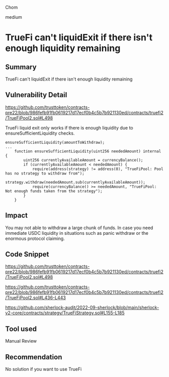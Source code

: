 Chom

medium

# TrueFi can't liquidExit if there isn't enough liquidity remaining

## Summary
TrueFi can't liquidExit if there isn't enough liquidity remaining

## Vulnerability Detail

https://github.com/trusttoken/contracts-pre22/blob/986fefb91fb0619217d17ecf0b4c5b7b921130ed/contracts/truefi2/TrueFiPool2.sol#L498

TrueFi liquid exit only works if there is enough liquidity due to ensureSufficientLiquidity checks.

```solidity
ensureSufficientLiquidity(amountToWithdraw);
...
    function ensureSufficientLiquidity(uint256 neededAmount) internal {
        uint256 currentlyAvailableAmount = currencyBalance();
        if (currentlyAvailableAmount < neededAmount) {
            require(address(strategy) != address(0), "TrueFiPool: Pool has no strategy to withdraw from");
            strategy.withdraw(neededAmount.sub(currentlyAvailableAmount));
            require(currencyBalance() >= neededAmount, "TrueFiPool: Not enough funds taken from the strategy");
        }
    }
```

## Impact
You may not able to withdraw a large chunk of funds. In case you need immediate USDC liquidity in situations such as panic withdraw or the enormous protocol claiming.

## Code Snippet

https://github.com/trusttoken/contracts-pre22/blob/986fefb91fb0619217d17ecf0b4c5b7b921130ed/contracts/truefi2/TrueFiPool2.sol#L498

https://github.com/trusttoken/contracts-pre22/blob/986fefb91fb0619217d17ecf0b4c5b7b921130ed/contracts/truefi2/TrueFiPool2.sol#L436-L443

https://github.com/sherlock-audit/2022-09-sherlock/blob/main/sherlock-v2-core/contracts/strategy/TrueFiStrategy.sol#L155-L185

## Tool used

Manual Review

## Recommendation
No solution if you want to use TrueFi
